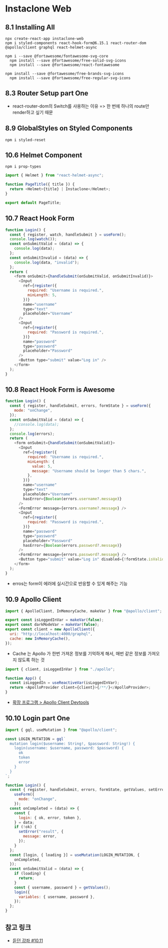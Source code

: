 # Instaclone Web

## 8.1 Installing All

```command
npx create-react-app instaclone-web
npm i styled-components react-hook-form@6.15.1 react-router-dom @apollo/client graphql react-helmet-async

npm i --save @fortawesome/fontawesome-svg-core
  npm install --save @fortawesome/free-solid-svg-icons
  npm install --save @fortawesome/react-fontawesome

npm install --save @fortawesome/free-brands-svg-icons
  npm install --save @fortawesome/free-regular-svg-icons
```

## 8.3 Router Setup part One

- react-router-dom의 Switch를 사용하는 이유 => 한 번에 하나의 route만 render하고 싶기 때문

## 8.9 GlobalStyles on Styled Components

```command
npm i styled-reset
```

## 10.6 Helmet Component

```command
npm i prop-types
```

```js
import { Helmet } from "react-helmet-async";

function PageTitle({ title }) {
  return <Helmet>{title} | Instaclone</Helmet>;
}

export default PageTitle;
```

## 10.7 React Hook Form

```js
function Login() {
  const { register, watch, handleSubmit } = useForm();
  console.log(watch());
  const onSubmitValid = (data) => {
    console.log(data);
  };
  const onSubmitInvalid = (data) => {
    console.log(data, "invalid");
  };
  return (
    <form onSubmit={handleSubmit(onSubmitValid, onSubmitInvalid)}>
      <Input
        ref={register({
          required: "Username is required.",
          minLength: 5,
        })}
        name="username"
        type="text"
        placeholder="Username"
      />
      <Input
        ref={register({
          required: "Password is required.",
        })}
        name="password"
        type="password"
        placeholder="Password"
      />
      <Button type="submit" value="Log in" />
    </form>
  );
}
```

## 10.8 React Hook Form is Awesome

```js
function Login() {
  const { register, handleSubmit, errors, formState } = useForm({
    mode: "onChange",
  });
  const onSubmitValid = (data) => {
    //console.log(data);
  };
  console.log(errors);
  return (
    <form onSubmit={handleSubmit(onSubmitValid)}>
      <Input
        ref={register({
          required: "Username is required.",
          minLength: {
            value: 5,
            message: "Username should be longer than 5 chars.",
          },
        })}
        name="username"
        type="text"
        placeholder="Username"
        hasError={Boolean(errors.username?.message)}
      />
      <FormError message={errors.username?.message} />
      <Input
        ref={register({
          required: "Password is required.",
        })}
        name="password"
        type="password"
        placeholder="Password"
        hasError={Boolean(errors.password?.message)}
      />
      <FormError message={errors.password?.message} />
      <Button type="submit" value="Log in" disabled={!formState.isValid} />
    </form>
  );
}
```

- erros는 form이 에러에 실시간으로 반응할 수 있게 해주는 기능

## 10.9 Apollo Client

```js (apollo.js)
import { ApolloClient, InMemoryCache, makeVar } from "@apollo/client";

export const isLoggedInVar = makeVar(false);
export const darkModeVar = makeVar(false);
export const client = new ApolloClient({
  uri: "http://localhost:4000/graphql",
  cache: new InMemoryCache(),
});
```

- Cache 는 Apollo 가 한번 가져온 정보를 기억하게 해서, 매번 같은 정보를 가져오지 않도록 하는 것

```js
import { client, isLoggedInVar } from "./apollo";

function App() {
  const isLoggedIn = useReactiveVar(isLoggedInVar);
  return <ApolloProvider client={client}>{/**/}</ApolloProvider>;
}
```

- [확장 프로그램 > Apollo Client Devtools](https://chrome.google.com/webstore/detail/apollo-client-devtools/jdkknkkbebbapilgoeccciglkfbmbnfm)

## 10.10 Login part One

```js
import { gql, useMutation } from "@apollo/client";

const LOGIN_MUTATION = gql`
  mutation login($username: String!, $password: String!) {
    login(username: $username, password: $password) {
      ok
      token
      error
    }
  }
`;

function Login() {
  const { register, handleSubmit, errors, formState, getValues, setError } =
    useForm({
      mode: "onChange",
    });
  const onCompleted = (data) => {
    const {
      login: { ok, error, token },
    } = data;
    if (!ok) {
      setError("result", {
        message: error,
      });
    }
  };
  const [login, { loading }] = useMutation(LOGIN_MUTATION, {
    onCompleted,
  });
  const onSubmitValid = (data) => {
    if (loading) {
      return;
    }
    const { username, password } = getValues();
    login({
      variables: { username, password },
    });
  };
}
```

## 참고 링크

- [듣던 강좌 #10.11](https://nomadcoders.co/instaclone/lectures/2500)
